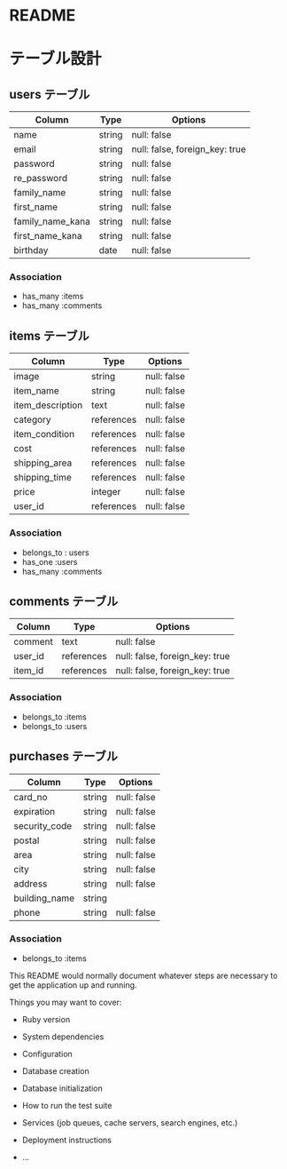 # README
# テーブル設計

## users テーブル

| Column             | Type     | Options                       |
| ------------------ | ------   | ------------------------------|
| name               | string   | null: false                   |
| email              | string   | null: false, foreign_key: true|
| password           | string   | null: false                   |
| re_password        | string   | null: false                   |
| family_name        | string   | null: false                   |
| first_name         | string   | null: false                   |
| family_name_kana   | string   | null: false                   |
| first_name_kana    | string   | null: false                   |
| birthday           | date     | null: false                   |


### Association

- has_many :items
- has_many :comments

## items テーブル

| Column             | Type       | Options     |
| ------             | ------     | ----------- |
| image              | string     | null: false | 　#写真の取り扱い？
| item_name          | string     | null: false |
| item_description   | text       | null: false |
| category           | references | null: false |
| item_condition     | references | null: false |
| cost               | references | null: false |
| shipping_area      | references | null: false |
| shipping_time      | references | null: false |
| price              | integer    | null: false |
| user_id            | references | null: false |

### Association

- belongs_to : users 
- has_one :users
- has_many :comments

## comments テーブル

| Column    | Type       | Options                        |
| ------    | ---------- | ------------------------------ |
| comment   | text       | null: false                    |
| user_id   | references | null: false, foreign_key: true |
| item_id   | references | null: false, foreign_key: true |

### Association

- belongs_to :items
- belongs_to :users

## purchases テーブル

| Column             | Type   | Options     |
| ------------------ | ------ | ----------- |
| card_no            | string | null: false |
| expiration         | string | null: false |
| security_code      | string | null: false |
| postal             | string | null: false |
| area               | string | null: false |
| city               | string | null: false |
| address            | string | null: false |
| building_name      | string |             |
| phone              | string | null: false |

### Association

- belongs_to :items



This README would normally document whatever steps are necessary to get the
application up and running.

Things you may want to cover:

* Ruby version

* System dependencies

* Configuration

* Database creation

* Database initialization

* How to run the test suite

* Services (job queues, cache servers, search engines, etc.)

* Deployment instructions

* ...
